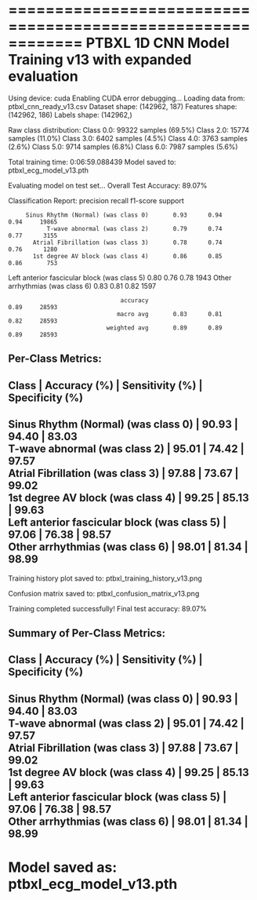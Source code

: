 ============================================================
PTBXL 1D CNN Model Training v13 with expanded evaluation
============================================================
Using device: cuda
Enabling CUDA error debugging...
Loading data from: ptbxl_cnn_ready_v13.csv
Dataset shape: (142962, 187)
Features shape: (142962, 186)
Labels shape: (142962,)

Raw class distribution:
  Class 0.0: 99322 samples (69.5%)
  Class 2.0: 15774 samples (11.0%)
  Class 3.0: 6402 samples (4.5%)
  Class 4.0: 3763 samples (2.6%)
  Class 5.0: 9714 samples (6.8%)
  Class 6.0: 7987 samples (5.6%)

Total training time: 0:06:59.088439
Model saved to: ptbxl_ecg_model_v13.pth

Evaluating model on test set...
Overall Test Accuracy: 89.07%

Classification Report:
                                              precision    recall  f1-score   support

         Sinus Rhythm (Normal) (was class 0)       0.93      0.94      0.94     19865
               T-wave abnormal (was class 2)       0.79      0.74      0.77      3155
           Atrial Fibrillation (was class 3)       0.78      0.74      0.76      1280
           1st degree AV block (was class 4)       0.86      0.85      0.86       753
Left anterior fascicular block (was class 5)       0.80      0.76      0.78      1943
             Other arrhythmias (was class 6)       0.83      0.81      0.82      1597

                                    accuracy                           0.89     28593
                                   macro avg       0.83      0.81      0.82     28593
                                weighted avg       0.89      0.89      0.89     28593


Per-Class Metrics:
------------------------------
Class                | Accuracy (%) | Sensitivity (%) | Specificity (%)
----------------------------------------------------------------------
Sinus Rhythm (Normal) (was class 0) | 90.93        | 94.40           | 83.03          
T-wave abnormal (was class 2) | 95.01        | 74.42           | 97.57          
Atrial Fibrillation (was class 3) | 97.88        | 73.67           | 99.02          
1st degree AV block (was class 4) | 99.25        | 85.13           | 99.63          
Left anterior fascicular block (was class 5) | 97.06        | 76.38           | 98.57          
Other arrhythmias (was class 6) | 98.01        | 81.34           | 98.99          
----------------------------------------------------------------------

Training history plot saved to: ptbxl_training_history_v13.png

Confusion matrix saved to: ptbxl_confusion_matrix_v13.png

Training completed successfully!
Final test accuracy: 89.07%

Summary of Per-Class Metrics:
------------------------------
Class                | Accuracy (%) | Sensitivity (%) | Specificity (%)
----------------------------------------------------------------------
Sinus Rhythm (Normal) (was class 0) | 90.93        | 94.40           | 83.03          
T-wave abnormal (was class 2) | 95.01        | 74.42           | 97.57          
Atrial Fibrillation (was class 3) | 97.88        | 73.67           | 99.02          
1st degree AV block (was class 4) | 99.25        | 85.13           | 99.63          
Left anterior fascicular block (was class 5) | 97.06        | 76.38           | 98.57          
Other arrhythmias (was class 6) | 98.01        | 81.34           | 98.99          
----------------------------------------------------------------------
Model saved as: ptbxl_ecg_model_v13.pth
============================================================